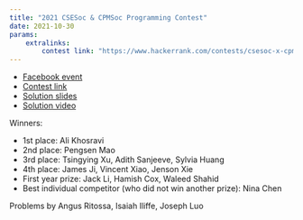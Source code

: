 ```yaml
---
title: "2021 CSESoc & CPMSoc Programming Contest"
date: 2021-10-30
params:
    extralinks:
        contest link: "https://www.hackerrank.com/contests/csesoc-x-cpmsoc-programming-contest-2021/challenges"
---
```


- [Facebook event](https://www.facebook.com/events/1164508914354281)
- [Contest link](https://www.hackerrank.com/contests/csesoc-x-cpmsoc-programming-contest-2021/challenges)
- [Solution slides](solution_slides)
- [Solution video](https://youtu.be/oTeLXRQa0DQ)

Winners:
    
- 1st place: Ali Khosravi
- 2nd place: Pengsen Mao
- 3rd place: Tsingying Xu, Adith Sanjeeve, Sylvia Huang
- 4th place: James Ji, Vincent Xiao, Jenson Xie
- First year prize: Jack Li, Hamish Cox, Waleed Shahid
- Best individual competitor (who did not win another prize): Nina Chen

Problems by Angus Ritossa, Isaiah Iliffe, Joseph Luo